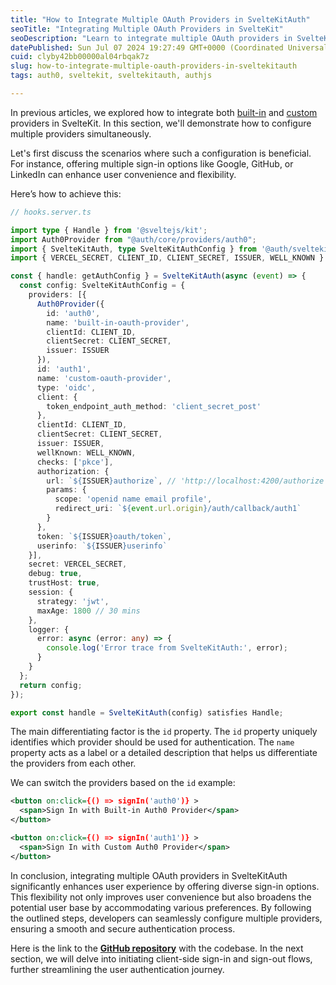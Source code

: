 ```yaml
---
title: "How to Integrate Multiple OAuth Providers in SvelteKitAuth"
seoTitle: "Integrating Multiple OAuth Providers in SvelteKit"
seoDescription: "Learn to integrate multiple OAuth providers in SvelteKitAuth for enhanced user convenience and flexibility"
datePublished: Sun Jul 07 2024 19:27:49 GMT+0000 (Coordinated Universal Time)
cuid: clyby42bb00000al04rbqak7z
slug: how-to-integrate-multiple-oauth-providers-in-sveltekitauth
tags: auth0, sveltekit, sveltekitauth, authjs

---
```


In previous articles, we explored how to integrate both [built-in](https://blog.aakashgoplani.in/step-by-step-guide-to-using-built-in-auth0-oauth-provider-with-sveltekitauth) and [custom](https://blog.aakashgoplani.in/step-by-step-guide-to-using-custom-oauth-provider-with-sveltekitauth) providers in SvelteKit. In this section, we'll demonstrate how to configure multiple providers simultaneously.

Let's first discuss the scenarios where such a configuration is beneficial. For instance, offering multiple sign-in options like Google, GitHub, or LinkedIn can enhance user convenience and flexibility.

Here’s how to achieve this:

```typescript
// hooks.server.ts

import type { Handle } from '@sveltejs/kit';
import Auth0Provider from "@auth/core/providers/auth0";
import { SvelteKitAuth, type SvelteKitAuthConfig } from '@auth/sveltekit';
import { VERCEL_SECRET, CLIENT_ID, CLIENT_SECRET, ISSUER, WELL_KNOWN } from '$env/static/private';

const { handle: getAuthConfig } = SvelteKitAuth(async (event) => {
  const config: SvelteKitAuthConfig = {
    providers: [{
      Auth0Provider({
        id: 'auth0',
        name: 'built-in-oauth-provider',
        clientId: CLIENT_ID,
        clientSecret: CLIENT_SECRET,
        issuer: ISSUER
      }),
      id: 'auth1',
      name: 'custom-oauth-provider',
      type: 'oidc',
      client: {
        token_endpoint_auth_method: 'client_secret_post'
      },
      clientId: CLIENT_ID,
      clientSecret: CLIENT_SECRET,
      issuer: ISSUER,
      wellKnown: WELL_KNOWN,
      checks: ['pkce'],
      authorization: {
        url: `${ISSUER}authorize`, // 'http://localhost:4200/authorize
        params: {
          scope: 'openid name email profile',
          redirect_uri: `${event.url.origin}/auth/callback/auth1`
        }
      },
      token: `${ISSUER}oauth/token`,
      userinfo: `${ISSUER}userinfo`
    }],
    secret: VERCEL_SECRET,
    debug: true,
    trustHost: true,
    session: {
      strategy: 'jwt',
      maxAge: 1800 // 30 mins
    },
    logger: {
      error: async (error: any) => {
        console.log('Error trace from SvelteKitAuth:', error);
      }
    }
  };
  return config;
});

export const handle = SvelteKitAuth(config) satisfies Handle;
```

The main differentiating factor is the `id` property. The `id` property uniquely identifies which provider should be used for authentication. The `name` property acts as a label or a detailed description that helps us differentiate the providers from each other.

We can switch the providers based on the `id` example:

```xml
<button on:click={() => signIn('auth0')} >
  <span>Sign In with Built-in Auth0 Provider</span>
</button>

<button on:click={() => signIn('auth1')} >
  <span>Sign In with Custom Auth0 Provider</span>
</button>
```

In conclusion, integrating multiple OAuth providers in SvelteKitAuth significantly enhances user experience by offering diverse sign-in options. This flexibility not only improves user convenience but also broadens the potential user base by accommodating various preferences. By following the outlined steps, developers can seamlessly configure multiple providers, ensuring a smooth and secure authentication process.

Here is the link to the [**GitHub repository**](https://github.com/aakash14goplani/SvelteKitAuth) with the codebase. In the next section, we will delve into initiating client-side sign-in and sign-out flows, further streamlining the user authentication journey.